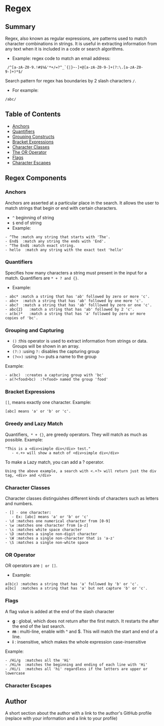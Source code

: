 # Regex

## Summary

Regex, also known as regular expressions, are patterns used to match character combinations in strings.  It is useful in extracting information from any text when it is included in a code or search algorithms. 
- Example: regex code to match an email address:
```
 /^[a-zA-Z0-9.!#$%&'*+/=?^_`{|}~-]+@[a-zA-Z0-9-]+(?:\.[a-zA-Z0-9-]+)*$/
```

Search pattern for regex has boundaries by 2 slash characters `/`.
- For example: 
```
/abc/
```

## Table of Contents

- [Anchors](#anchors)
- [Quantifiers](#quantifiers)
- [Grouping Constructs](#grouping-constructs)
- [Bracket Expressions](#bracket-expressions)
- [Character Classes](#character-classes)
- [The OR Operator](#the-or-operator)
- [Flags](#flags)
- [Character Escapes](#character-escapes)

## Regex Components

### Anchors

Anchors are asserted at a particular place in the search.  It allows the user to match strings that begin or end  with certain characters.
- `^` beginning of string
- `$` end of string
- Example:  
```
- ^The :match any string that starts with 'The'.
- End$  :match any string the ends with 'End'.
- ^The End$ :match exact string.
- hello  :match any string with the exact text 'hello' 
```

### Quantifiers
Specifies how many characters a string must present in the input for a match. Quantifiers are `* + ? and {}`.
- Example: 
```
- abc* :match a string that has 'ab' followed by zero or more 'c'.
- abc+  :match a string that has 'ab' followed by one more 'c'.
- abc?  :match a string that has 'ab' folllowed by zero or one 'c'.
- abc{2}   :match a string that has 'ab' followed by 2 'c'.
- a(bc)*   :match a string that has 'a' followed by zero or more copies of 'bc'.  
```

### Grouping and Capturing
- `()` :this operator is used to extract information from strings or data. Groups will be shown in an array. 
- `(?:)`  :using `?:` disables the capturing group
- `(?<>)`  :using `?<>` puts a name to the group

Example:
```
- a(bc)  :creates a capturing group with 'bc'
- a(?<food>bc)  :?<food> named the group 'food'
```

### Bracket Expressions
`[]`, means exactly one character.
Example:  
```
[abc] means 'a' or 'b' or 'c'.
```

### Greedy and Lazy Match
Quantifiers,` * + {}`, are greedy operators.  They will match as much as possible.
Example:
```
"This is a <div>simple div</div> test."
   - <.+> will show a match of <div>simple div</div>
```

To make a Lazy match, you can add a ?  operator.  
```
Using the above example, a search with <.+?> will return just the div tag, <div> and </div>
```

### Character Classes
 Character classes distinguishes different kinds of characters such as letters and numbers. 
```
- [] - one character:
   - Ex: [abc] means 'a' or 'b' or 'c'
- \d :matches one numerical character from [0-9]
- \w :matches one character from [a-z]
- \s :matches white space character
- \D :matches a single non-digit character
- \W :matches a single non-character that is 'a-z'
- \S :matches a single non-white space
```

### OR Operator
 OR operators are `| or []`.
- Example: 
```
a(b|c) :matches a string that has 'a' followed by 'b' or 'c'.
a[bc]  :matches a string that has 'a' but not capture 'b' or 'c'.
```

### Flags
A flag value is added at the end of the slash character 
- **g** : global, which does not return after the first match.  It restarts the after the end of the last search.
- **m** : multi-line, enable with ^ and $. This will match the start and end of a line.
- **i** : insensitive, which makes the whole expression case-insensitive

Example: 
```
- /Hi/g  :matches all the 'Hi'
- /Hi/m  :matches the beginning and ending of each line with 'Hi'
- /Hi/i  :matches all 'hi' regardless if the letters are upper or lowercase 
```

### Character Escapes

## Author

A short section about the author with a link to the author's GitHub profile (replace with your information and a link to your profile)
